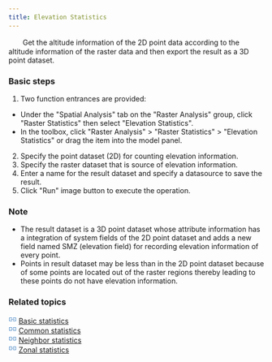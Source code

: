 ```yaml
---
title: Elevation Statistics
---
```

　　Get the altitude information of the 2D point data according to the altitude information of the raster data and then export the result as a 3D point dataset.
    
   
### Basic steps


 1. Two function entrances are provided:
 - Under the "Spatial Analysis" tab on the "Raster Analysis" group, click "Raster Statistics" then select "Elevation Statistics".
  - In the toolbox, click "Raster Analysis" > "Raster Statistics" > "Elevation Statistics" or drag the item into the model panel.
 2. Specify the point dataset (2D) for counting elevation information.
 3. Specify the raster dataset that is source of elevation information.
 4. Enter a name for the result dataset and specify a datasource to save the result.
 5. Click "Run" image button to execute the operation.  
   
### Note  
  
- The result dataset is a 3D point dataset whose attribute information has a integration of system fields of the 2D point dataset and adds a new field named SMZ (elevation field) for recording elevation information of every point.
- Points in result dataset may be less than in the 2D point dataset because of some points are located out of the raster regions thereby leading to these points do not have elevation information.


   

### Related topics  

![](img/smalltitle.png) [Basic statistics](BasicStatistic.html)  
![](img/smalltitle.png) [Common statistics](CommonStatistic.html)  
![](img/smalltitle.png) [Neighbor statistics](NeighbourStatistic.html)    
![](img/smalltitle.png) [Zonal statistics](ZonalStatistic.html)    
  



